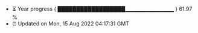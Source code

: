 - ⏳ Year progress { ██████████████████▁▁▁▁▁▁▁▁▁▁▁▁ } 61.97 %
- ⏰ Updated on Mon, 15 Aug 2022 04:17:31 GMT

